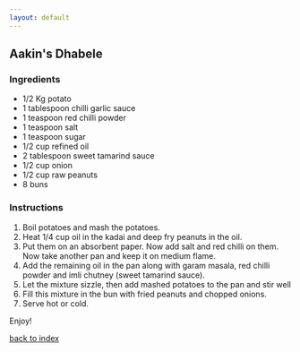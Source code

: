 ```yaml
---
layout: default
---
```


<!---
This is a comment. Note the triple dash to start, but double to end
-->

## Aakin's Dhabele
<!---
Put your name or github username somewhere
-->

### Ingredients
- 1/2 Kg potato
- 1 tablespoon chilli garlic sauce
- 1 teaspoon red chilli powder
- 1 teaspoon salt
- 1 teaspoon sugar
- 1/2 cup refined oil
- 2 tablespoon sweet tamarind sauce
- 1/2 cup onion
- 1/2 cup raw peanuts
- 8 buns

### Instructions
1. Boil potatoes and mash the potatoes.
2. Heat 1/4 cup oil in the kadai and deep fry peanuts in the oil. 
3. Put them on an absorbent paper. Now add salt and red chilli on them. Now take another pan and keep it on medium flame.
4. Add the remaining oil in the pan along with garam masala, red chilli powder and imli chutney (sweet tamarind sauce).
5. Let the mixture sizzle, then add mashed potatoes to the pan and stir well
6. Fill this mixture in the bun with fried peanuts and chopped onions.
7. Serve hot or cold.

Enjoy!

<!--
Keep this link to return to the index
-->
[back to index](../)